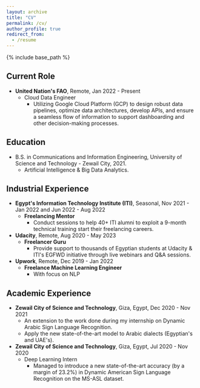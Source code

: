 ```yaml
---
layout: archive
title: "CV"
permalink: /cv/
author_profile: true
redirect_from:
  - /resume
---
```

{% include base_path %}

## Current Role

* **United Nation's FAO**, Remote, Jan 2022 - Present
  * Cloud Data Engineer
    * Utilizing Google Cloud Platform (GCP) to design robust data pipelines, optimize data architectures, develop APIs, and ensure a seamless flow of information to support dashboarding and other decision-making processes.

## Education

* B.S. in Communications and Information Engineering, University of Science and Technology - Zewail City, 2021.
  * Artificial Intelligence & Big Data Analytics.

## Industrial Experience

* **Egypt's Information Technology Institute (ITI)**, Seasonal, Nov 2021 - Jan 2022 and Jun 2022 - Aug 2022
  * **Freelancing Mentor**
    * Conduct sessions to help 40+ ITI alumni to exploit a 9-month technical training start their freelancing careers.
* **Udacity**, Remote, Aug 2020 - May 2023
  * **Freelancer Guru**
    * Provide support to thousands of Egyptian students at Udacity & ITI's EGFWD initiative through live webinars and Q&A sessions.
* **Upwork**, Remote, Dec 2019 - Jan 2022
  * **Freelance Machine Learning Engineer**
    * With focus on NLP

## Academic Experience

* **Zewail City of Science and Technology**, Giza, Egypt, Dec 2020 - Nov 2021
  * An extension to the work done during my internship on Dynamic Arabic Sign Language Recognition.
  * Apply the new state-of-the-art model to Arabic dialects (Egyptian's and UAE's).
* **Zewail City of Science and Technology**, Giza, Egypt, Jul 2020 - Nov 2020
  * Deep Learning Intern
    * Managed to introduce a new state-of-the-art accuracy (by a margin of 23.2%) in Dynamic American Sign Language Recognition on the MS-ASL dataset.
